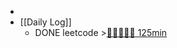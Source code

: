 -
- [[Daily Log]]
	- DONE leetcode >[🍅🍅🍅🍅🍅 125min](#agenda-pomo://?t=f-1691135401379-1500%2Cf-1691141961742-1500%2Cf-1691145931957-1500%2Cf-1691160330222-1500%2Cf-1691161884541-1500)